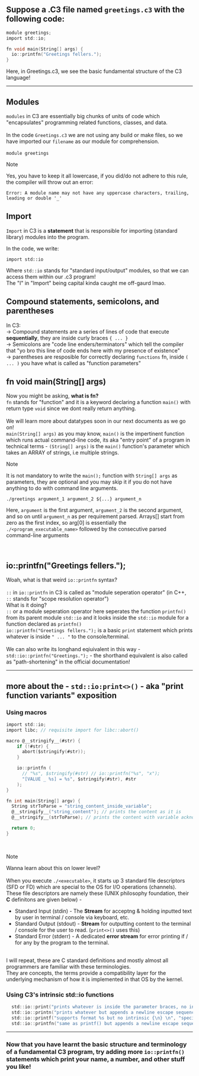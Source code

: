## Suppose a .C3 file named `greetings.c3` with the following code:
```c
module greetings;
import std::io;

fn void main(String[] args) {
  io::printfn("Greetings fellers.");
}
```


Here, in Greetings.c3, we see the basic fundamental structure of the C3 language!

<hr>

## Modules
`modules` in C3 are essentially big chunks of units of code which "encapsulates" programming related functions, classes, and data. <br><br>
In the code `Greetings.c3` we are not using any build or make files, so we have imported our `filename` as our module for comprehension. <br> <br>
`module greetings` <br>
> [!NOTE]
> Yes, you have to keep it all lowercase, if you did/do not adhere to this rule, the compiler will throw out an error:
> ```
> Error: A module name may not have any uppercase characters, trailing, leading or double '_'
> ```

## Import
`Import` in C3 is a <b>statement</b> that is responsible for importing (standard library) modules into the program.

In the code, we write:
```
import std::io
```
Where `std::io` stands for "standard input/output" modules, so that we can access them within our .c3 program! <br>
The "I" in "Import" being capital kinda caught me off-gaurd lmao.

## Compound statements, semicolons, and parentheses
In C3: <br>
-> Compound statements are a series of lines of code that execute <b>sequentially</b>, they are inside curly braces `{ ... }` <br>
-> Semicolons are "code line enders/terminators" which tell the compiler that "yo bro this line of code ends here with my presence of existence" <br>
-> parentheses are resposible for correctly declaring `functions` fn, inside `( ... )` you have what is called as "function parameters" <br>

## fn void main(String[] args)
Now you might be asking, <b>what is fn?</b><br>
`fn` stands for "function" and it is a keyword declaring a function `main()` with return type `void` since we dont really return anything.<br><br>
We will learn more about datatypes soon in our next documents as we go on!<br>
`main(String[] args)` as you may know, `main()` is the impertinent function which runs actual command-line code, its aka "entry point" of a program in technical terms - `(String[] args)` is the `main()` function's parameter which takes an ARRAY of strings, i.e multiple strings.

> [!NOTE]
> It is not mandatory to write the `main();` function with `String[] args` as parameters, they are optional and you may skip it if you do not have anything to do with command line arguments.
> ```
>./greetings argument_1 argument_2 ${...} argument_n
> ```
> Here, `argument` is the first argument, `argument_2` is the second argument, and so on until `argument_n` as per requirement parsed.
> Arrays[] start from zero as the first index, so arg[0] is essentially the `./<program_executable_name>` followed by the consecutive parsed command-line arguments <br>

<br>

## io::printfn("Greetings fellers."); <br>
Woah, what is that weird `io::printfn` syntax? <br><br>
`::` in `io::printfn` in C3 is called as "module seperation operator" (in C++, `::` stands for "scope resolution operator") <br>
What is it doing? <br>
`::` or a module seperation operator here seperates the function `printfn()` from its parent module `std::io` and it looks inside the `std::io` module for a function declared as `printfn()` <br>
`io::printfn("Greetings fellers.");` is a basic `print` statement which prints whatever is inside `" ... "` to the console/terminal. <br> <br>
We can also write its longhand eqiuivalent in this way - `std::io::printfn("Greetings.");` - the shorthand equivalent is also called as "path-shortening" in the official documentation!

<hr> 

## more about the - `std::io:print<>()` - aka "print function variants" exposition <br>
### Using macros <br>
```c
import std::io;
import libc; // requisite import for libc::abort()

macro @__stringify__(#str) {
    if (!#str) {
      abort($stringify(#str));
    } 

    io::printfn (
      // "%s", $stringify(#str) // io::printfn("%s", "x");
      "[VALUE _ %s] = %s", $stringify(#str), #str
    );
}

fn int main(String[] argv) {
  String strToParse = "string_content_inside_variable";
  @__stringify__("string_content"); // prints the content as it is
  @__stringify__(strToParse); // prints the content with variable acknowledgement

  return 0;
}
```
<br> 

> [!NOTE]
> Wanna learn about this on lower level? <br> <br>
> When you execute `./<executable>`, it starts up 3 standard file descriptors (SFD or FD) which are special to the OS for I/O operations (channels). <br>
> These file descriptors are namely these (UNIX philosophy foundation, their **C** definitons are given below) - <br>
> - Standard Input (stdin) - The **Stream** for acceptng & holding inputted text by user in terminal / console via keyboard, etc. <br>
> - Standard Output (stdout) - **Stream** for outputting content to the terminal / console for the user to read. (`print<>()` uses this)
> - Standard Error (stderr) - A dedicated **error stream** for error printing if / for any by the program to the terminal. <br>
> <br>
> I will repeat, these are C standard definitions and mostly almost all programmers are familiar with these terminologies. <br>
> They are concepts, the terms provide a compatibility layer for the underlying mechanism of how it is implemented in that OS by the kernel.

### Using C3's intrinsic std::io functions
```c
  std::io::print("prints whatever is inside the parameter braces, no intrinsic escape sequence {\n} and do not support format specifiers"); 
  std::io::printn("prints whatever but appends a newline escape sequence{\n}, doesnt support format specifiers");
  std::io::printf("supports format %s but no intrinsic {\n} \n", "specifiers"); // supports format specifiers
  std::io::printfn("same as printf() but appends a newline escape sequence {\n} intrinsically"); // also supports format specifiers
```

<hr>

### Now that you have learnt the basic structure and terminology of a fundamental C3 program, try adding more `io::printfn()` statements which print your name, a number, and other stuff you like!
